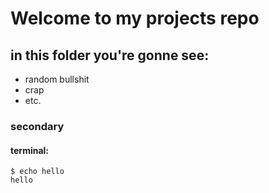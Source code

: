 # Welcome to my projects repo

## in this folder you're gonne see:
- random bullshit
- crap
- etc.

### secondary
#### terminal:
``````````````console
$ echo hello
hello
``````````````
